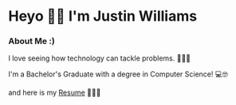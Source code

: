 # Heyo 🙋‍♂️ I'm Justin Williams
### About Me :)
I love seeing how technology can tackle problems. 👨‍🔧🐜

I'm a Bachelor's Graduate with a degree in Computer Science! 💻🤓

and here is my [Resume](https://github.com/JustinW1233/JustinW1233/blob/main/Resume.pdf) 📃🧑‍💼

